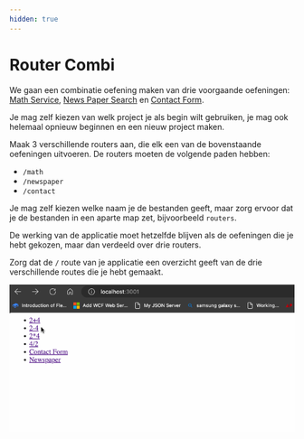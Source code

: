 ```yaml
---
hidden: true
---
```


# Router Combi

We gaan een combinatie oefening maken van drie voorgaande oefeningen: [Math Service](../labo7/labo9/math-service-express.md), [News Paper Search](../labo7/labo9/newspaper-search.md) en [Contact Form](../labo7/labo10/contact-form.md).

Je mag zelf kiezen van welk project je als begin wilt gebruiken, je mag ook helemaal opnieuw beginnen en een nieuw project maken.

Maak 3 verschillende routers aan, die elk een van de bovenstaande oefeningen uitvoeren. De routers moeten de volgende paden hebben:

* `/math`
* `/newspaper`
* `/contact`

Je mag zelf kiezen welke naam je de bestanden geeft, maar zorg ervoor dat je de bestanden in een aparte map zet, bijvoorbeeld `routers`.

De werking van de applicatie moet hetzelfde blijven als de oefeningen die je hebt gekozen, maar dan verdeeld over drie routers.

Zorg dat de `/` route van je applicatie een overzicht geeft van de drie verschillende routes die je hebt gemaakt.

![alt text](../../.gitbook/assets/router-combi.gif)
